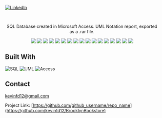 <!-- PROJECT SHIELDS -->
[sql-shield]: https://img.shields.io/badge/-SQL-blue?style=for-the-badge&logo=Microsoft%20SQL%20Server&logoColor=white
[uml-shield]: https://img.shields.io/badge/-UML-orange?style=for-the-badge&logo=visual%20studio%20code&logoColor=white
[access-shield]: https://img.shields.io/badge/-Microsoft%20Access-red?style=for-the-badge&logo=microsoft%20access&logoColor=white
[linkedin-url]: https://www.linkedin.com/in/kevin-diaz-gochez

[![LinkedIn][linkedin-shield]][linkedin-url]


<!-- PROJECT LOGO -->
<br />
<div align="center">
  <p>SQL Database created in Microsoft Access. UML Notation report, exported as a .rar file.</p>
</div>

<div align="center">
  <img src="https://raw.githubusercontent.com/kevinfd12/BrooklynBookstore/master/Assets/Page1.png">
  <img src="https://raw.githubusercontent.com/kevinfd12/BrooklynBookstore/master/Assets/Page2.png">
  <img src="https://raw.githubusercontent.com/kevinfd12/BrooklynBookstore/master/Assets/Page3.png">
  <img src="https://raw.githubusercontent.com/kevinfd12/BrooklynBookstore/master/Assets/Page4.png">
  <img src="https://raw.githubusercontent.com/kevinfd12/BrooklynBookstore/master/Assets/Page5.png">
  <img src="https://raw.githubusercontent.com/kevinfd12/BrooklynBookstore/master/Assets/PAge6.png">
  <img src="https://raw.githubusercontent.com/kevinfd12/BrooklynBookstore/master/Assets/Page7.png">
  <img src="https://raw.githubusercontent.com/kevinfd12/BrooklynBookstore/master/Assets/Page8.png">
  <img src="https://raw.githubusercontent.com/kevinfd12/BrooklynBookstore/master/Assets/Page9.png">
  <img src="https://raw.githubusercontent.com/kevinfd12/BrooklynBookstore/master/Assets/Page10.png">
  <img src="https://raw.githubusercontent.com/kevinfd12/BrooklynBookstore/master/Assets/Page11.png">
  <img src="https://raw.githubusercontent.com/kevinfd12/BrooklynBookstore/master/Assets/Page12.png">
  <img src="https://raw.githubusercontent.com/kevinfd12/BrooklynBookstore/master/Assets/Page13.png">
  <img src="https://raw.githubusercontent.com/kevinfd12/BrooklynBookstore/master/Assets/Page14.png">
  <img src="https://raw.githubusercontent.com/kevinfd12/BrooklynBookstore/master/Assets/Page15.png">
  <img src="https://raw.githubusercontent.com/kevinfd12/BrooklynBookstore/master/Assets/Page16.png">
  <img src="https://raw.githubusercontent.com/kevinfd12/BrooklynBookstore/master/Assets/Page17.png">
</div>

<!-- BUILT WITH -->
## Built With
![SQL][sql-shield]
![UML][uml-shield]
![Access][access-shield]

<!-- CONTACT -->
## Contact

kevinfd12@gmail.com

Project Link: [https://github.com/github_username/repo_name](https://github.com/kevinfd12/BrooklynBookstore)

<!-- MARKDOWN LINKS & IMAGES -->
<!-- https://www.markdownguide.org/basic-syntax/#reference-style-links -->
[linkedin-shield]: https://img.shields.io/badge/-LinkedIn-black.svg?style=for-the-badge&logo=linkedin&colorB=555
[linkedin-url]: https://linkedin.com/in/linkedin_username
